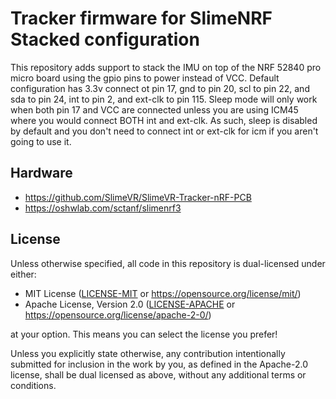 # Tracker firmware for SlimeNRF Stacked configuration

This repository adds support to stack the IMU on top of the NRF 52840 pro micro board using the gpio pins to power instead of VCC. Default configuration has 3.3v connect ot pin 17, gnd to pin 20, scl to pin 22, and sda to pin 24, int to pin 2, and ext-clk to pin 115. Sleep mode will only work when both pin 17 and VCC are connected unless you are using ICM45 where you would connect BOTH int and ext-clk. As such, sleep is disabled by default and you don't need to connect int or ext-clk for icm if you aren't going to use it. 


## Hardware
- https://github.com/SlimeVR/SlimeVR-Tracker-nRF-PCB
- https://oshwlab.com/sctanf/slimenrf3

## License
Unless otherwise specified, all code in this repository is dual-licensed under either:

- MIT License ([LICENSE-MIT](LICENSE-MIT) or https://opensource.org/license/mit/)
- Apache License, Version 2.0 ([LICENSE-APACHE](LICENSE-APACHE) or https://opensource.org/license/apache-2-0/)

at your option. This means you can select the license you prefer!

Unless you explicitly state otherwise, any contribution intentionally submitted for
inclusion in the work by you, as defined in the Apache-2.0 license, shall be dual
licensed as above, without any additional terms or conditions.
